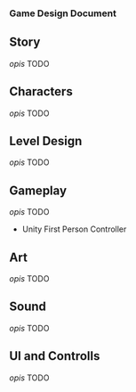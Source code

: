 ### Game Design Document

## Story
*opis*
TODO


## Characters
*opis*
TODO


## Level Design
*opis*
TODO


## Gameplay
*opis*
TODO
* Unity First Person Controller


## Art
*opis*
TODO


## Sound
*opis*
TODO


## UI and Controlls
*opis*
TODO
